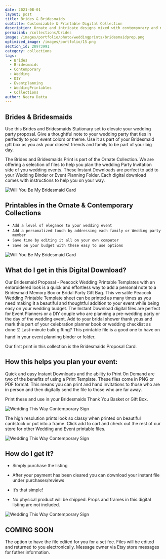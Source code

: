 ```yaml
---
date: 2021-08-01 
layout: post
title: Brides & Bridesmaids
subtitle: Customizable & Printable Digital Collection
description: Ornate and intricate designs mixed with contemporary and modern stationary options. 
permalink: /collections/brides
image: /images/portfolio/photo/weddingprints/bridesmaidprop.png
optimized_image: /images/portfolio/15.png
section_id: 28973991
category: collections
tags:
  - Brides
  - Bridesmaids
  - Contemporary
  - Wedding
  - DIY
  - Eventplanning
  - WeddingPrintables
  - Collections
author: Neera Datta
---
```


## Brides & Bridesmaids
Use this Brides and Bridesmaids Stationary set to elevate your wedding party proposal. Give a thoughtful note to your wedding party that ties in perfectly to your event colors or theme. Use it as part of your Bridesmaid gift box as you ask your closest friends and family to be part of your big day.

The Brides and Bridesmaids Print is part of the Ornate Collection. We are offering a selection of files to help you plan the wedding Party Invitation side of you wedding events. These Instant Downloads are perfect to add to your Wedding Binder or Event Planning Folder. Each digital download comes with instructions to help you on your way. 

![Will You Be My Bridesmaid Card](https://i.etsystatic.com/21226651/r/il/2c373d/4353858868/il_794xN.4353858868_nw70.jpg)


## Printables in the Ornate & Contemporary Collections 

- `Add a level of elegance to your wedding event`
- `Add a personalized touch by addressing each family or Wedding party member`
- `Save time by editing it all on your own computer`
- `Save on your budget with these easy to use options`


![Will You Be My Bridesmaid Card](https://i.etsystatic.com/21226651/r/il/c01b3c/4387598774/il_1588xN.4387598774_tgfs.jpg)

## What do I get in this Digital Download? 
Our Bridesmaid Proposal - Peacock Wedding Printable Templates with an embroidered look is a quick and effortless way to add a personal note to a Bridesmaid Memory Box or Bridal Party Gift Bag. This versatile Peacock Wedding Printable Template sheet can be printed as many times as you need making it a beautiful and thoughtful addition to your event while being easy on your wedding budget. The Instant Download digital files are perfect for Event Planners or a DIY couple who are planning a pre-wedding party or the day of the wedding event. Add to your bridal shower thank yous and mark this part of your celebration planner book or wedding checklist as done ☑️ Last-minute bulk gifting? This printable file is a good one to have on hand in your event planning binder or folder.

Our first print in this collection is the Bridesmaids Proposal Card.

##  How this helps you plan your event: 
Quick and easy Instant Downloads and the ability to Print On Demand are two of the benefits of using a Print Template. These files come in PNG or PDF format. This means you can print and hand invitations to those who are in person and then digitally send the file to those who are far away. 

Print these and use in your Bridesmaids Thank You Basket or Gift Box. 

![Wedding This Way Contemporary Sign](https://i.etsystatic.com/21226651/r/il/4c002d/4434965209/il_794xN.4434965209_h7o1.jpg)


The high resolution prints look so classy when printed on beautiful cardstock or put into a frame. Click add to cart and check out the rest of our store for other Wedding and Event printable files. 

![Wedding This Way Contemporary Sign](https://i.etsystatic.com/21226651/r/il/059920/4353737686/il_1588xN.4353737686_2wik.jpg)


##  How do I get it? 

*  Simply purchase the listing 


 * After your payment has been cleared you can download your instant file under purchases/reviews

 *  It’s that simple!  

 * No physical product will be shipped. Props and frames in this digital listing are not included. 

![Wedding This Way Contemporary Sign](https://i.etsystatic.com/21226651/r/il/f46ed5/4353736068/il_1588xN.4353736068_lasb.jpg)

## COMING SOON

The option to have the file edited for you for a set fee. Files will be edited and returned to you electronically. Message owner via Etsy store messages for futher information.
